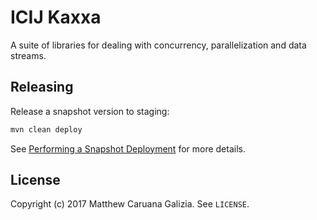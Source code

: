 # ICIJ Kaxxa

A suite of libraries for dealing with concurrency, parallelization and data streams.

## Releasing

Release a snapshot version to staging:

```bash
mvn clean deploy
```

See [Performing a Snapshot Deployment](http://central.sonatype.org/pages/apache-maven.html#performing-a-snapshot-deployment) for more details.

## License

Copyright (c) 2017 Matthew Caruana Galizia. See `LICENSE`.

